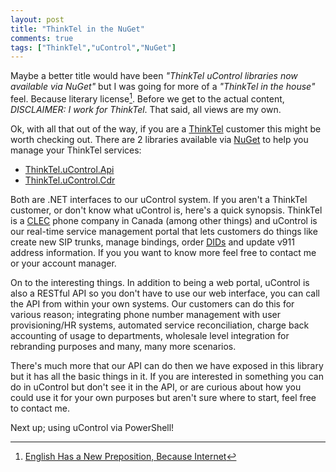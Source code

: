 ```yaml
--- 
layout: post
title: "ThinkTel in the NuGet"
comments: true
tags: ["ThinkTel","uControl","NuGet"]
---
```


Maybe a better title would have been _"ThinkTel uControl libraries now available via NuGet"_ but I was going for more of a _"ThinkTel in the house"_ feel. Because literary license[^1]. Before we get to the actual content, *DISCLAIMER: I work for ThinkTel*. That said, all views are my own.

Ok, with all that out of the way, if you are a [ThinkTel](http://thinktel.ca) customer this might be worth checking out. There are 2 libraries available via [NuGet](http://nuget.org) to help you manage your ThinkTel services:

 * [ThinkTel.uControl.Api](http://nuget.org/packages/ThinkTel.uControl.Api/)
 * [ThinkTel.uControl.Cdr](http://nuget.org/packages/ThinkTel.uControl.Cdr/)
 
Both are .NET interfaces to our uControl system. If you aren't a ThinkTel customer, or don't know what uControl is, here's a quick synopsis. ThinkTel is a [CLEC](http://en.wikipedia.org/wiki/Competitive_local_exchange_carrier) phone company in Canada (among other things) and uControl is our real-time service management portal that lets customers do things like create new SIP trunks, manage bindings, order [DIDs](http://en.wikipedia.org/wiki/Direct_inward_dial) and update v911 address information. If you you want to know more feel free to contact me or your account manager.

On to the interesting things. In addition to being a web portal, uControl is also a RESTful API so you don't have to use our web interface, you can call the API from within your own systems. Our customers can do this for various reason; integrating phone number management with user provisioning/HR systems, automated service reconciliation, charge back accounting of usage to departments, wholesale level integration for rebranding purposes and many, many more scenarios.

There's much more that our API can do then we have exposed in this library but it has all the basic things in it. If you are interested in something you can do in uControl but don't see it in the API, or are curious about how you could use it for your own purposes but aren't sure where to start, feel free to contact me.

Next up; using uControl via PowerShell!

[^1]: [English Has a New Preposition, Because Internet](http://www.theatlantic.com/technology/archive/2013/11/english-has-a-new-preposition-because-internet/281601/)
